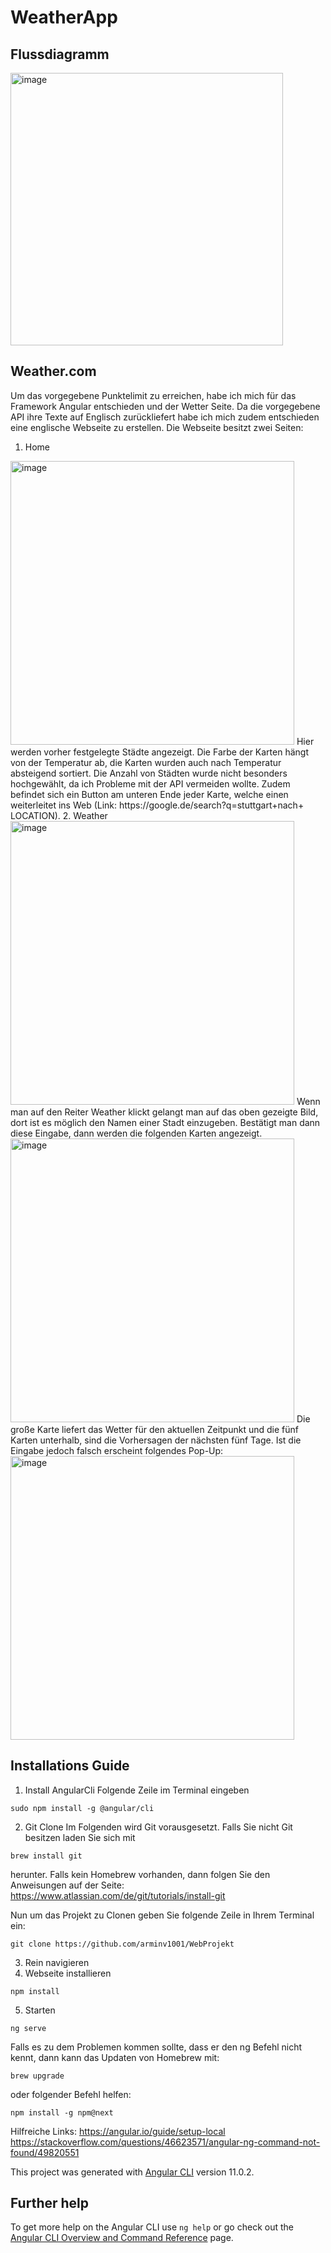 # WeatherApp

## Flussdiagramm
<img width="436" alt="image" src="https://user-images.githubusercontent.com/69273468/152060881-fb3d936d-78ef-46d7-a99d-49ca757cef90.png">

## Weather.com
Um das vorgegebene Punktelimit zu erreichen, habe ich mich für das Framework Angular entschieden und der Wetter Seite. Da die vorgegebene API ihre Texte auf Englisch zurückliefert habe ich mich zudem entschieden eine englische Webseite zu erstellen.
Die Webseite besitzt zwei Seiten:
1.	Home
<img width="454" alt="image" src="https://user-images.githubusercontent.com/69273468/152060921-4a357e15-bd72-4c91-9b38-f1b8e83fb43d.png">
Hier werden vorher festgelegte Städte angezeigt. Die Farbe der Karten hängt von der Temperatur ab, die Karten wurden auch nach Temperatur absteigend sortiert. Die Anzahl von Städten wurde nicht besonders hochgewählt, da ich Probleme mit der API vermeiden wollte. Zudem befindet sich ein Button am unteren Ende jeder Karte, welche einen weiterleitet ins Web (Link: https://google.de/search?q=stuttgart+nach+ LOCATION).
2.  Weather
<img width="454" alt="image" src="https://user-images.githubusercontent.com/69273468/152060978-f88581cb-5292-42fa-a3f5-e58a2fe7ec2f.png">
Wenn man auf den Reiter Weather klickt gelangt man auf das oben gezeigte Bild, dort ist es möglich den Namen einer Stadt einzugeben. Bestätigt man dann diese Eingabe, dann werden die folgenden Karten angezeigt.
<img width="454" alt="image" src="https://user-images.githubusercontent.com/69273468/152061021-af46b382-aee4-470b-a067-8183ccb5b224.png">
Die große Karte liefert das Wetter für den aktuellen Zeitpunkt und die fünf Karten unterhalb, sind die Vorhersagen der nächsten fünf Tage.
Ist die Eingabe jedoch falsch erscheint folgendes Pop-Up:
<img width="454" alt="image" src="https://user-images.githubusercontent.com/69273468/152061038-1aea5d0c-384a-42cb-bf1c-a6f0c9097c42.png">

## Installations Guide

1.	Install AngularCli
Folgende Zeile im Terminal eingeben
```
sudo npm install -g @angular/cli
```
2.	Git Clone
Im Folgenden wird Git vorausgesetzt. Falls Sie nicht Git besitzen laden Sie sich mit 
```
brew install git
```
herunter. Falls kein Homebrew vorhanden, dann folgen Sie den Anweisungen auf der Seite:
https://www.atlassian.com/de/git/tutorials/install-git

Nun um das Projekt zu Clonen geben Sie folgende Zeile in Ihrem Terminal ein:
```
git clone https://github.com/arminv1001/WebProjekt
```

3.	Rein navigieren
4.	Webseite installieren
```
npm install
```
5.	Starten
```
ng serve
```
Falls es zu dem Problemen kommen sollte, dass er den ng Befehl nicht kennt, dann kann das Updaten von Homebrew mit:
```
brew upgrade 
```
oder folgender Befehl helfen:
```
npm install -g npm@next
```
Hilfreiche Links:
https://angular.io/guide/setup-local	
https://stackoverflow.com/questions/46623571/angular-ng-command-not-found/49820551




This project was generated with [Angular CLI](https://github.com/angular/angular-cli) version 11.0.2.



## Further help

To get more help on the Angular CLI use `ng help` or go check out the [Angular CLI Overview and Command Reference](https://angular.io/cli) page.

